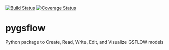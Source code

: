 [![Build Status](https://travis-ci.com/usgs-pygsflow/pygsflow.svg?branch=master)](https://travis-ci.com/usgs-pygsflow/pygsflow)
[![Coverage Status](https://coveralls.io/repos/github/usgs-pygsflow/pygsflow/badge.svg?branch=master)](https://coveralls.io/github/usgs-pygsflow/pygsflow?branch=master)
# pygsflow
Python package to Create, Read, Write, Edit, and Visualize GSFLOW models
